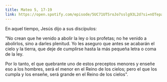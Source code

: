 ```yaml
---
title: Mateo 5, 17-19
link: https://open.spotify.com/episode/5UC71UTSroJo7sslg93L2d?si=nOTepaQgRlqAwJRZ01XaFA&dl_branch=1
---
```

En aquel tiempo, Jesús dijo a sus discípulos: 

"No crean que he venido a abolir la ley o los profetas; no he venido a abolirlos, sino a darles plenitud. Yo les aseguro que antes se acabarán el cielo y la tierra, que deje de cumplirse hasta la más pequeña letra o coma de la ley.

Por lo tanto, el que quebrante uno de estos preceptos menores y enseñe eso a los hombres, será el menor en el Reino de los cielos; pero el que los cumpla y los enseñe, será grande en el Reino de los cielos".
